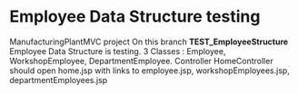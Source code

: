 # Employee Data Structure testing
ManufacturingPlantMVC project
On this branch <strong class="branch-name">TEST_EmployeeStructure</strong> Employee Data Structure is testing.
3 Classes : Employee, WorkshopEmployee, DepartmentEmployee.
Controller HomeController should open home.jsp with links to employee.jsp, workshopEmployees.jsp, departmentEmployees.jsp
